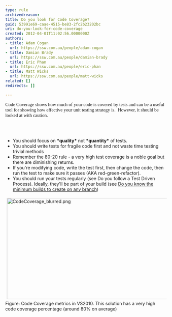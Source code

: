 ```yaml
---
type: rule
archivedreason: 
title: Do you look for Code Coverage?
guid: 53991e69-caae-4515-be83-2fc2b23202bc
uri: do-you-look-for-code-coverage
created: 2012-04-01T11:02:56.0000000Z
authors:
- title: Adam Cogan
  url: https://ssw.com.au/people/adam-cogan
- title: Damian Brady
  url: https://ssw.com.au/people/damian-brady
- title: Eric Phan
  url: https://ssw.com.au/people/eric-phan
- title: Matt Wicks
  url: https://ssw.com.au/people/matt-wicks
related: []
redirects: []

---
```



<p><span style="font-family&#58;'calibri','sans-serif';font-size&#58;11pt;">Code Coverage shows how much of your code is covered by tests and can be a useful tool for showing how effective your unit testing strategy is.&#160; However, it should be looked at with caution.</span></p>
<br><excerpt class='endintro'></excerpt><br>
<ul><li>​You should focus on <strong>*quality*</strong> not <strong>*quantity*</strong> of tests.</li>
<li>You should write tests for fragile code first and not waste time testing trivial methods</li>
<li>Remember the 80-20 rule - a very high test coverage is a noble goal but there are diminishing returns.</li>
<li>If you're modifying code, write&#160;the test first, then change the code, then run the test to make sure it passes (AKA red-green-refactor).</li>
<li>You should run your tests regularly (see <a>Do you follow a Test Driven Process</a>). Ideally, they'll be part of your build (see <a href="http&#58;//www.ssw.com.au/ssw/Standards/Rules/RulesToBetterSourceControlwithTFS.aspx#MinimumBuilds">Do you know the minimum builds to create on any branch</a>)</li></ul>
<img alt="CodeCoverage_blurred.png" src="/SoftwareDevelopment/RulestobetterArchitectureandCodeReview/PublishingImages/CodeCoverage2010.png" style="margin&#58;5px;width&#58;600px;height&#58;318px;" /><br><span class="ssw-rteStyle-FigureNormal">Figure&#58; Code Coverage metrics in VS2010. This&#160;solution has a very high code coverage percentage (around 80% on average)</span><br>


